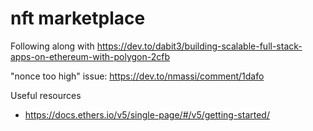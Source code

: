 # nft marketplace

Following along with https://dev.to/dabit3/building-scalable-full-stack-apps-on-ethereum-with-polygon-2cfb

"nonce too high" issue: https://dev.to/nmassi/comment/1dafo

Useful resources

- https://docs.ethers.io/v5/single-page/#/v5/getting-started/

